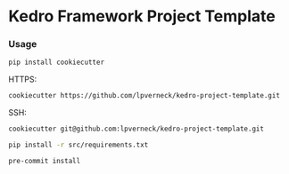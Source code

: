 # Kedro Framework Project Template

### Usage

```bash
pip install cookiecutter
```

HTTPS:
```bash
cookiecutter https://github.com/lpverneck/kedro-project-template.git
```

SSH:
```bash
cookiecutter git@github.com:lpverneck/kedro-project-template.git
```

```bash
pip install -r src/requirements.txt
```

```bash
pre-commit install
```
